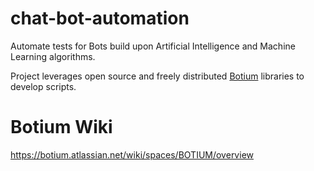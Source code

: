 # chat-bot-automation

Automate tests for Bots build upon Artificial Intelligence and Machine Learning algorithms.

Project leverages open source and freely distributed <a href='http://www.botium.at/'>Botium</a> libraries to develop scripts.

# Botium Wiki

https://botium.atlassian.net/wiki/spaces/BOTIUM/overview

